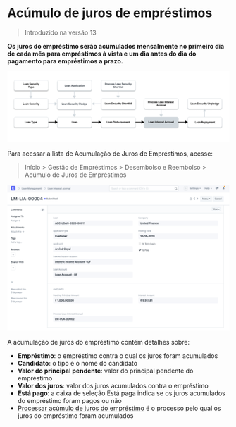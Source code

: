# Acúmulo de juros de empréstimos



> Introduzido na versão 13


**Os juros do empréstimo serão acumulados mensalmente no primeiro dia de cada mês para empréstimos à vista e um dia antes do dia do pagamento para empréstimos a prazo.**


![Acumulação de juros de empréstimo](/files/loan-interest-accrual-flow.png)


Para acessar a lista de Acumulação de Juros de Empréstimos, acesse:
> Início > Gestão de Empréstimos > Desembolso e Reembolso > Acúmulo de Juros de Empréstimos


![Acumulação de juros de empréstimo](/files/loan-interest-accrual.png)


A acumulação de juros do empréstimo contém detalhes sobre:


* **Empréstimo**: o empréstimo contra o qual os juros foram acumulados
* **Candidato**: o tipo e o nome do candidato
* **Valor do principal pendente**: valor do principal pendente do empréstimo
* **Valor dos juros**: valor dos juros acumulados contra o empréstimo
* **Está pago**: a caixa de seleção Está paga indica se os juros acumulados do empréstimo foram pagos ou não
* [Processar acúmulo de juros do empréstimo](/docs/pt/loan-management/process-loan-interest-accrual) é o processo pelo qual os juros do empréstimo foram acumulados



